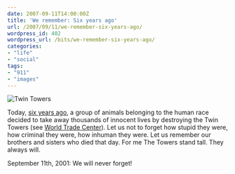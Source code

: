 ```yaml
---
date: 2007-09-11T14:00:00Z
title: 'We remember: Six years ago'
url: /2007/09/11/we-remember-six-years-ago/
wordpress_id: 402
wordpress_url: /bits/we-remember-six-years-ago/
categories:
- "life"
- "social"
tags:
- "911"
- "images"
---
```


![Twin Towers](/resources/twin_towers.jpg#full "Twin Towers")

Today, <a href="http://en.wikipedia.org/wiki/September_11%2C_2001_attacks" title="September 11th 2001 attacks">six years ago</a>, a group of animals belonging to the human race decided to take away thousands of innocent lives by destroying the Twin Towers (see <a href="http://en.wikipedia.org/wiki/World_Trade_Center">World Trade Center</a>).  Let us not to forget how stupid they were, how criminal they were, how inhuman they were. Let us remember our brothers and sisters who died that day. For me The Towers stand tall. They always will.

September 11th, 2001: We will never forget!
